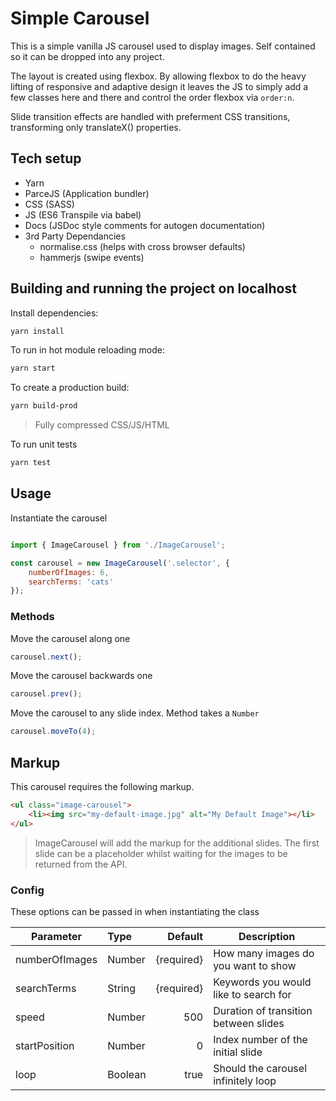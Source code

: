# Simple Carousel

This is a simple vanilla JS carousel used to display images. Self contained so it can be dropped into any project. 

The layout is created using flexbox. By allowing flexbox to do the heavy lifting of responsive and adaptive design it leaves the JS to simply add a few classes here and there and control the order flexbox via `order:n`. 

Slide transition effects are handled with preferment CSS transitions, transforming only translateX() properties.




## Tech setup 
- Yarn
- ParceJS (Application bundler)
- CSS (SASS)
- JS (ES6 Transpile via babel)
- Docs (JSDoc style comments for autogen documentation)
- 3rd Party Dependancies 
    - normalise.css (helps with cross browser defaults)
    - hammerjs (swipe events)




## Building and running the project on localhost

Install dependencies:

```sh
yarn install
```

To run in hot module reloading mode:

```sh
yarn start
```

To create a production build:

```sh
yarn build-prod
```
> Fully compressed CSS/JS/HTML 

To run unit tests

```sh
yarn test
```







## Usage 

Instantiate the carousel

```js

import { ImageCarousel } from './ImageCarousel';

const carousel = new ImageCarousel('.selector', {
    numberOfImages: 6, 
    searchTerms: 'cats'
});
```

### Methods 

Move the carousel along one
```js
carousel.next();
```

Move the carousel backwards one
```js
carousel.prev();
```

Move the carousel to any slide index. Method takes a `Number`
```js
carousel.moveTo(4);
```

## Markup 

This carousel requires the following markup.

```html
<ul class="image-carousel">
    <li><img src="my-default-image.jpg" alt="My Default Image"></li>
</ul>
```
> ImageCarousel will add the markup for the additional slides. The first slide can be a placeholder whilst waiting for the images to be returned from the API.

### Config 

These options can be passed in when instantiating the class

| Parameter      | Type   | Default    | Description        |
| -------------- |:-------| ----------:| ------------------ |
| numberOfImages | Number | {required} | How many images do you want to show |
| searchTerms    | String | {required} | Keywords you would like to search for |
| speed | Number | 500 | Duration of transition between slides |
| startPosition | Number | 0 | Index number of the initial slide |
| loop | Boolean | true | Should the carousel infinitely loop |
    
